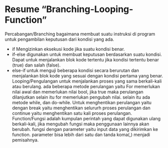 <h1>Resume “Branching-Looping-Function”</h1>

Percabangan/Branching bagaimana membuat suatu instruksi di program untuk pengambilan keputusan dari kondisi yang ada.
- if Mengizinkan eksekusi kode jika suatu kondisi benar.
- if-else digunakan untuk membuat keputusan berdasarkan suatu kondisi. Dapat untuk menjalankan blok kode tertentu jika kondisi tertentu benar (true) dan salah (false).
- else-if untuk menguji beberapa kondisi secara berurutan dan menjalankan blok kode yang sesuai dengan kondisi pertama yang benar.
Looping/Pengulangan untuk menjalankan proses yang sama berkali-kali atau berulang. ada beberapa metode perulangan yaitu For memerlukan nilai awal dan memerlukan nilai bool, jika true maka perulangan dilanjutkan selain itu for memerlukan pengubah nilai. selain itu ada metode while, dan do-while.
Untuk menghentikan perulangan yaitu dengan break yaitu menghentikan selururh proses perulangan dan continue yaitu menghentikan satu kali proses perulangan.
Function/Fungsi adalah kumpulan perintah yang dapat digunakan ulang berkali-kali, jika mengubah fungsi maka penggunaan lainnya akan berubah. fungsi dengan parameter yaitu input data yang dikirimkan ke function. parameter bisa lebih dari satu dan tanda koma(,) menjadi pemisahnya.
